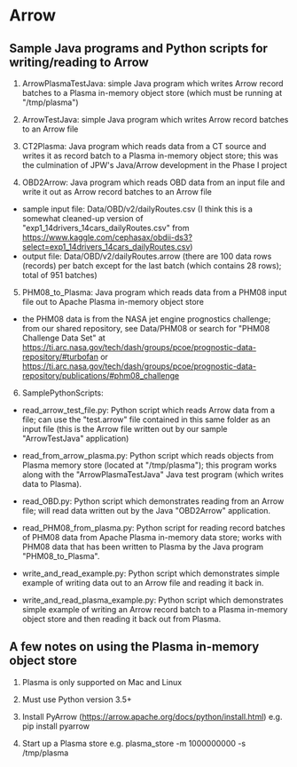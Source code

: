 # Arrow
Sample Java programs and Python scripts for writing/reading to Arrow
--------------------------------------------------------------------

1. ArrowPlasmaTestJava: simple Java program which writes Arrow record batches to a Plasma in-memory object store (which must be running at "/tmp/plasma")

2. ArrowTestJava: simple Java program which writes Arrow record batches to an Arrow file

3. CT2Plasma: Java program which reads data from a CT source and writes it as record batch to a Plasma in-memory object store; this was the culmination of JPW's Java/Arrow development in the Phase I project

4. OBD2Arrow: Java program which reads OBD data from an input file and write it out as Arrow record batches to an Arrow file
  - sample input file: Data/OBD/v2/dailyRoutes.csv (I think this is a somewhat cleaned-up version of "exp1_14drivers_14cars_dailyRoutes.csv" from https://www.kaggle.com/cephasax/obdii-ds3?select=exp1_14drivers_14cars_dailyRoutes.csv)
  - output file: Data/OBD/v2/dailyRoutes.arrow (there are 100 data rows (records) per batch except for the last batch (which contains 28 rows); total of 951 batches)

5. PHM08_to_Plasma: Java program which reads data from a PHM08 input file out to Apache Plasma in-memory object store
  - the PHM08 data is from the NASA jet engine prognostics challenge; from our shared repository, see Data/PHM08 or search for "PHM08 Challenge Data Set" at https://ti.arc.nasa.gov/tech/dash/groups/pcoe/prognostic-data-repository/#turbofan or https://ti.arc.nasa.gov/tech/dash/groups/pcoe/prognostic-data-repository/publications/#phm08_challenge

6. SamplePythonScripts:

  - read_arrow_test_file.py: Python script which reads Arrow data from a file; can use the "test.arrow" file contained in this same folder as an input file (this is the Arrow file written out by our sample "ArrowTestJava" application)
  
  - read_from_arrow_plasma.py: Python script which reads objects from Plasma memory store (located at "/tmp/plasma"); this program works along with the "ArrowPlasmaTestJava" Java test program (which writes data to Plasma).
  
  - read_OBD.py: Python script which demonstrates reading from an Arrow file; will read data written out by the Java "OBD2Arrow" application. 
  
  - read_PHM08_from_plasma.py: Python script for reading record batches of PHM08 data from Apache Plasma in-memory data store; works with PHM08 data that has been written to Plasma by the Java program "PHM08_to_Plasma".
  
  - write_and_read_example.py: Python script which demonstrates simple example of writing data out to an Arrow file and reading it back in.
  
  - write_and_read_plasma_example.py: Python script which demonstrates simple example of writing an Arrow record batch to a Plasma in-memory object store and then reading it back out from Plasma.

A few notes on using the Plasma in-memory object store
------------------------------------------------------

1. Plasma is only supported on Mac and Linux

2. Must use Python version 3.5+

3. Install PyArrow (https://arrow.apache.org/docs/python/install.html)
     e.g.  pip install pyarrow
     
4. Start up a Plasma store
     e.g.  plasma_store -m 1000000000 -s /tmp/plasma

